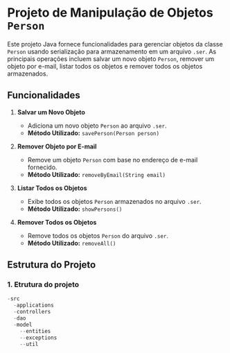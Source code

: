 # Projeto de Manipulação de Objetos `Person`

Este projeto Java fornece funcionalidades para gerenciar objetos da classe `Person` usando serialização para armazenamento em um arquivo `.ser`. As principais operações incluem salvar um novo objeto `Person`, remover um objeto por e-mail, listar todos os objetos e remover todos os objetos armazenados.

## Funcionalidades

1. **Salvar um Novo Objeto**
   - Adiciona um novo objeto `Person` ao arquivo `.ser`.
   - **Método Utilizado:** `savePerson(Person person)`

2. **Remover Objeto por E-mail**
   - Remove um objeto `Person` com base no endereço de e-mail fornecido.
   - **Método Utilizado:** `removeByEmail(String email)`

3. **Listar Todos os Objetos**
   - Exibe todos os objetos `Person` armazenados no arquivo `.ser`.
   - **Método Utilizado:** `showPersons()`

4. **Remover Todos os Objetos**
   - Remove todos os objetos `Person` do arquivo `.ser`.
   - **Método Utilizado:** `removeAll()`

## Estrutura do Projeto

### 1. Etrutura do projeto

```java
-src
  -applications
  -controllers
  -dao
  -model
    --entities
    --exceptions
    --util
